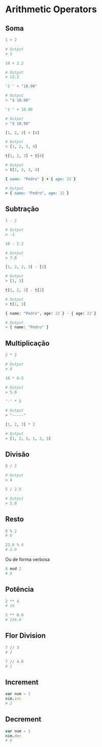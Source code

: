 # Arithmetic Operators

## Soma

```python
1 + 2

# Output
> 3
```

```python
10 + 2.2

# Output
> 12.2
```

```python
"$ " + "10.90"

# Output
> "$ 10.90"
```

```python
"$ " + 10.90

# Output
> "$ 10.90"
```

```python
[1, 2, 3] + [4]

# Output
> [1, 2, 3, 4]
```

```python
t[1, 2, 3] + t[4]

# Output
> t[1, 2, 3, 4]
```

```ruby
{ name: "Pedro" } + { age: 22 }

# Output
> { name: "Pedro", age: 22 }
```

## Subtração

```python
1 - 2

# Output
> -1
```

```python
10 - 2.2

# Output
> 7.8
```

```python
[1, 2, 2, 3] - [2]

# Output
> [1, 3]
```

```python
t[1, 2, 3] - t[2]

# Output
> t[1, 3]
```

```python
{ name: "Pedro", age: 22 } - { age: 22 }

# Output
> { name: "Pedro" }
```

## Multiplicação

```python
2 * 2

# Output
> 4
```

```python
10 * 0.5

# Output
> 5.0
```

```python
"-" * 5

# Output
> "-----"
```

```python
[1, 2, 3] * 2

# Output
> [1, 2, 3, 1, 2, 3]
```

## Divisão

```python
8 / 2

# Output
> 4
```

```python
5 / 2.5

# Output
> 2.0
```

## Resto

```python
8 % 2
# 0
```

```python
22.0 % 4
# 2.0
```

Ou de forma verbosa

```python
8 mod 2
# 0
```

## Potência

```python
2 ** 4
# 16
```

```python
2 ** 8.0
# 256.0
```

## Flor Division

```python
7 // 3
# 2
```

```python
7 // 4.0
# 1
```

## Increment

```nim
var num = 1
nim.inc
# 2
```

## Decrement

```nim
var num = 1
nim.dec
# 0
```
